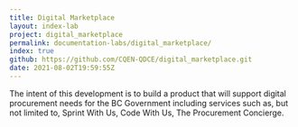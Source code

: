 ```yaml
---
title: Digital Marketplace
layout: index-lab
project: digital_marketplace
permalink: documentation-labs/digital_marketplace/
index: true
github: https://github.com/CQEN-QDCE/digital_marketplace.git
date: 2021-08-02T19:59:55Z
---
```

The intent of this development is to build a product that will support digital procurement needs for the BC Government including services such as, but not limited to, Sprint With Us, Code With Us, The Procurement Concierge.